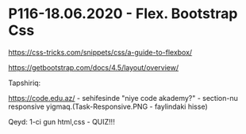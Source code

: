 # P116-18.06.2020 - Flex. Bootstrap Css

https://css-tricks.com/snippets/css/a-guide-to-flexbox/

https://getbootstrap.com/docs/4.5/layout/overview/

Tapshiriq:
 
https://code.edu.az/ - sehifesinde "niye code akademy?" - section-nu responsive yigmaq.(Task-Responsive.PNG - faylindaki hisse)

Qeyd: 1-ci gun html,css - QUIZ!!!
